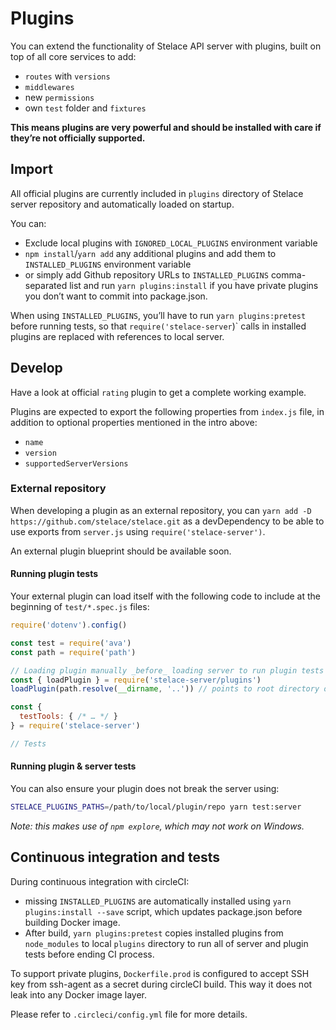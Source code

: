 # Plugins

You can extend the functionality of Stelace API server with plugins, built on top of all core services to add:

- `routes` with `versions`
- `middlewares`
- new `permissions`
- own `test` folder and `fixtures`

__This means plugins are very powerful and should be installed with care if they’re not officially supported.__

## Import

All official plugins are currently included in `plugins` directory of Stelace server repository and automatically loaded on startup.

You can:

- Exclude local plugins with `IGNORED_LOCAL_PLUGINS` environment variable
- `npm install`/`yarn add` any additional plugins and add them to `INSTALLED_PLUGINS` environment variable
- or simply add Github repository URLs to `INSTALLED_PLUGINS` comma-separated list and run `yarn plugins:install` if you have private plugins you don’t want to commit into package.json.

When using `INSTALLED_PLUGINS`, you’ll have to run `yarn plugins:pretest` before running tests, so that `require('stelace-server`)` calls in installed plugins are replaced with references to local server.

## Develop

Have a look at official `rating` plugin to get a complete working example.

Plugins are expected to export the following properties from `index.js` file, in addition to optional properties mentioned in the intro above:

- `name`
- `version`
- `supportedServerVersions`

### External repository

When developing a plugin as an external repository, you can `yarn add -D https://github.com/stelace/stelace.git` as a devDependency to be able to use exports from `server.js` using `require('stelace-server')`.

An external plugin blueprint should be available soon.

#### Running plugin tests

Your external plugin can load itself with the following code to include at the beginning of `test/*.spec.js` files:

```js
require('dotenv').config()

const test = require('ava')
const path = require('path')

// Loading plugin manually _before_ loading server to run plugin tests
const { loadPlugin } = require('stelace-server/plugins')
loadPlugin(path.resolve(__dirname, '..')) // points to root directory of plugin

const {
  testTools: { /* … */ }
} = require('stelace-server')

// Tests
```

#### Running plugin & server tests

You can also ensure your plugin does not break the server using:

```sh
STELACE_PLUGINS_PATHS=/path/to/local/plugin/repo yarn test:server
```

_Note: this makes use of `npm explore`, which may not work on Windows._

## Continuous integration and tests

During continuous integration with circleCI:

- missing `INSTALLED_PLUGINS` are automatically installed using `yarn plugins:install --save` script, which updates package.json before building Docker image.
- After build, `yarn plugins:pretest` copies installed plugins from `node_modules` to local `plugins` directory to run all of server and plugin tests before ending CI process.

To support private plugins, `Dockerfile.prod` is configured to accept SSH key from ssh-agent as a secret during circleCI build.
This way it does not leak into any Docker image layer.

Please refer to `.circleci/config.yml` file for more details.
